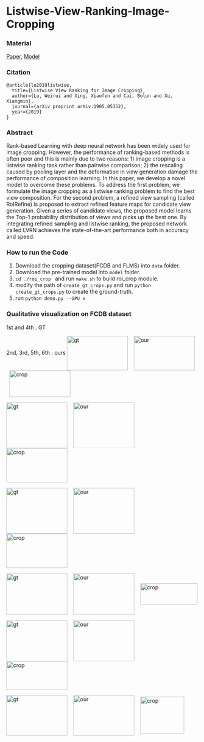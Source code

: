 # Listwise-View-Ranking-Image-Cropping

### Material
[Paper](https://arxiv.org/pdf/1905.05352.pdf), [Model]()

### Citation
```
@article{lu2019listwise,
  title={Listwise View Ranking for Image Cropping},
  author={Lu, Weirui and Xing, Xiaofen and Cai, Bolun and Xu, Xiangmin},
  journal={arXiv preprint arXiv:1905.05352},
  year={2019}
}
```

### Abstract
Rank-based Learning with deep neural network has been widely used for image cropping. However, the performance of ranking-based methods is often poor and this is mainly due to two reasons: 1) image cropping is a listwise ranking task rather than pairwise comparison; 2) the rescaling caused by pooling layer and the deformation in view generation damage the performance of composition learning. In this paper, we develop a novel model to overcome these problems. To address the first problem, we formulate the image cropping as a listwise ranking problem to find the best view composition. For the second problem, a refined view sampling (called RoIRefine) is proposed to extract refined feature maps for candidate view generation. Given a series of candidate views, the proposed model learns the Top-1 probability distribution of views and picks up the best one. By integrating refined sampling and listwise ranking, the proposed network called LVRN achieves the state-of-the-art performance both in accuracy and speed.

### How to run the Code
1. Download the cropping dataset(FCDB and FLMS) into ``data`` folder.
2. Download the pre-trained model into ``model`` folder. 
3. ``cd ./roi_crop `` and run ``make.sh`` to build roi_crop module.
4. modify the path of ``create_gt_crops.py`` and run ``python create_gt_crops.py`` to create the ground-truth.
5. run ``python demo.py --GPU x``

### Qualitative visualization on FCDB dataset
1st and 4th : GT 

2nd, 3rd, 5th, 6th : ours 
<img width= "160px" height = "90px"  src="https://github.com/luwr1022/listwise-view-ranking/blob/master/images/0_gt.jpg"     alt="gt" align=center />&nbsp; &nbsp; <img width= "160px" height = "90px"  src="https://github.com/luwr1022/listwise-view-ranking/blob/master/images/0_our.jpg"    alt="our" align=center />&nbsp; &nbsp; <img width= "160px" height = "70px"  src="https://github.com/luwr1022/listwise-view-ranking/blob/master/images/0_crop.jpg"   alt="crop" align=center />

<img width= "160px" height = "120px" src="https://github.com/luwr1022/listwise-view-ranking/blob/master/images/38_gt.jpg"    alt="gt" align=center />&nbsp; &nbsp; <img width= "160px" height = "120px" src="https://github.com/luwr1022/listwise-view-ranking/blob/master/images/38_our.jpg"   alt="our" align=center />&nbsp; &nbsp; <img width= "160px" height = "90px"  src="https://github.com/luwr1022/listwise-view-ranking/blob/master/images/38_crop.jpg"  alt="crop" align=center />

<img width= "160px" height = "120px" src="https://github.com/luwr1022/listwise-view-ranking/blob/master/images/28_gt.jpg"    alt="gt" align=center />&nbsp; &nbsp; <img width= "160px" height = "120px" src="https://github.com/luwr1022/listwise-view-ranking/blob/master/images/28_our.jpg"   alt="our" align=center />&nbsp; &nbsp; <img width= "160px" height = "90px"  src="https://github.com/luwr1022/listwise-view-ranking/blob/master/images/28_crop.jpg"  alt="crop" align=center />

<img width= "160px" height = "109px" src="https://github.com/luwr1022/listwise-view-ranking/blob/master/images/168_gt.jpg"   alt="gt" align=center />&nbsp; &nbsp; <img width= "160px" height = "109px" src="https://github.com/luwr1022/listwise-view-ranking/blob/master/images/168_our.jpg"  alt="our" align=center />&nbsp; &nbsp; <img width= "150px" height = "56px"  src="https://github.com/luwr1022/listwise-view-ranking/blob/master/images/168_crop.jpg" alt="crop" align=center />

<img width= "160px" height = "107px" src="https://github.com/luwr1022/listwise-view-ranking/blob/master/images/29_gt.jpg"    alt="gt" align=center />&nbsp; &nbsp; <img width= "160px" height = "107px" src="https://github.com/luwr1022/listwise-view-ranking/blob/master/images/29_our.jpg"   alt="our" align=center />&nbsp; &nbsp; <img width= "160px" height = "75px"  src="https://github.com/luwr1022/listwise-view-ranking/blob/master/images/29_crop.jpg"  alt="crop" align=center />

<img width= "160px" height = "106px" src="https://github.com/luwr1022/listwise-view-ranking/blob/master/images/183_gt.jpg"   alt="gt" align=center />&nbsp; &nbsp; <img width= "160px" height = "106px" src="https://github.com/luwr1022/listwise-view-ranking/blob/master/images/183_our.jpg"  alt="our" align=center />&nbsp; &nbsp; <img width= "115px" height = "97px"  src="https://github.com/luwr1022/listwise-view-ranking/blob/master/images/183_crop.jpg" alt="crop" align=center />

